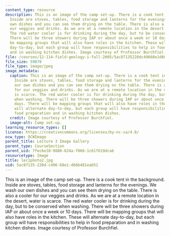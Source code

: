 ```yaml
---
content_type: resource
description: This is an image of the camp set-up. There is a cook tent in the background.
  Inside are stoves, tables, food storage and lanterns for the evenings. We wash our
  own dishes and you can see them drying on the table. There is also a cooler for
  our veggies and drinks. As we are at a remote location in the desert, water is scarce.
  The red water cooler is for drinking during the day, but to be conserved when washing.
  There will be three showers during IAP or about once a week or 10 days. There will
  be mapping groups that will also have roles in the kitchen. These will alternate
  day-to-day, but each group will have responsibilities to help in food preparation
  and in washing kitchen dishes. Image courtesy of Professor Burchfiel.
file: /courses/12-114-field-geology-i-fall-2005/5ac87135220dc49668e1d66b481ea651_lec1photo2.jpg
file_size: 59870
file_type: image/jpeg
image_metadata:
  caption: This is an image of the camp set-up. There is a cook tent in the background.
    Inside are stoves, tables, food storage and lanterns for the evenings. We wash
    our own dishes and you can see them drying on the table. There is also a cooler
    for our veggies and drinks. As we are at a remote location in the desert, water
    is scarce. The red water cooler is for drinking during the day, but to be conserved
    when washing. There will be three showers during IAP or about once a week or 10
    days. There will be mapping groups that will also have roles in the kitchen. These
    will alternate day-to-day, but each group will have responsibilities to help in
    food preparation and in washing kitchen dishes.
  credit: Image courtesy of Professor Burchfiel.
  image-alt: Camp set-up.
learning_resource_types: []
license: https://creativecommons.org/licenses/by-nc-sa/4.0/
ocw_type: OCWImage
parent_title: Lecture 3 Image Gallery
parent_type: CourseSection
parent_uid: 7fec6e10-9880-624a-f066-1c61f619dca6
resourcetype: Image
title: lec1photo2.jpg
uid: 5ac87135-220d-c496-68e1-d66b481ea651
---
```

This is an image of the camp set-up. There is a cook tent in the background. Inside are stoves, tables, food storage and lanterns for the evenings. We wash our own dishes and you can see them drying on the table. There is also a cooler for our veggies and drinks. As we are at a remote location in the desert, water is scarce. The red water cooler is for drinking during the day, but to be conserved when washing. There will be three showers during IAP or about once a week or 10 days. There will be mapping groups that will also have roles in the kitchen. These will alternate day-to-day, but each group will have responsibilities to help in food preparation and in washing kitchen dishes. Image courtesy of Professor Burchfiel.